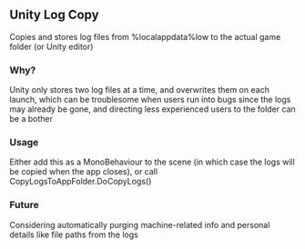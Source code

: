 ## Unity Log Copy
Copies and stores log files from %localappdata%low to the actual game folder (or Unity editor)

### Why?
Unity only stores two log files at a time, and overwrites them on each launch, which can be troublesome when users run into bugs since the logs may already be gone, and directing less experienced users to the folder can be a bother

### Usage
Either add this as a MonoBehaviour to the scene (in which case the logs will be copied when the app closes), or call CopyLogsToAppFolder.DoCopyLogs()

### Future
Considering automatically purging machine-related info and personal details like file paths from the logs